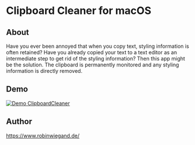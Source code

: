 # Clipboard Cleaner for macOS

## About

Have you ever been annoyed that when you copy text, styling information is often retained? Have you already copied your text to a text editor as an intermediate step to get rid of the styling information? Then this app might be the solution. The clipboard is permanently monitored and any styling information is directly removed.

## Demo

[![Demo ClipboardCleaner](https://thumbs.gfycat.com/FlakyGoodnaturedEnglishpointer-size_restricted.gif)](https://gfycat.com/gifs/detail/FlakyGoodnaturedEnglishpointer)

## Author

https://www.robinwiegand.de/

